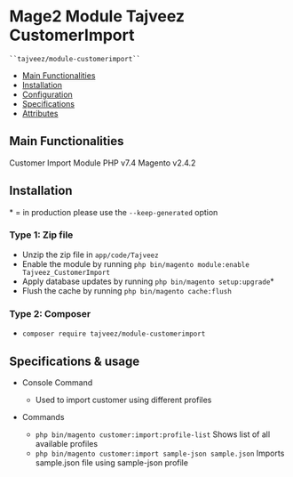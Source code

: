# Mage2 Module Tajveez CustomerImport

    ``tajveez/module-customerimport``

-   [Main Functionalities](#markdown-header-main-functionalities)
-   [Installation](#markdown-header-installation)
-   [Configuration](#markdown-header-configuration)
-   [Specifications](#markdown-header-specifications)
-   [Attributes](#markdown-header-attributes)

## Main Functionalities

Customer Import Module
PHP v7.4
Magento v2.4.2

## Installation

\* = in production please use the `--keep-generated` option

### Type 1: Zip file

-   Unzip the zip file in `app/code/Tajveez`
-   Enable the module by running `php bin/magento module:enable Tajveez_CustomerImport`
-   Apply database updates by running `php bin/magento setup:upgrade`\*
-   Flush the cache by running `php bin/magento cache:flush`

### Type 2: Composer

-   `composer require tajveez/module-customerimport`

## Specifications & usage

-   Console Command

    -   Used to import customer using different profiles

-   Commands
    -   `php bin/magento customer:import:profile-list` Shows list of all available profiles
    -   `php bin/magento customer:import sample-json sample.json` Imports sample.json file using sample-json profile

